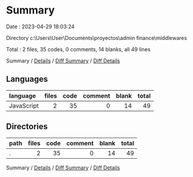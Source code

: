 # Summary

Date : 2023-04-29 18:03:24

Directory c:\\Users\\User\\Documents\\proyectos\\admin finance\\middlewares

Total : 2 files,  35 codes, 0 comments, 14 blanks, all 49 lines

Summary / [Details](details.md) / [Diff Summary](diff.md) / [Diff Details](diff-details.md)

## Languages
| language | files | code | comment | blank | total |
| :--- | ---: | ---: | ---: | ---: | ---: |
| JavaScript | 2 | 35 | 0 | 14 | 49 |

## Directories
| path | files | code | comment | blank | total |
| :--- | ---: | ---: | ---: | ---: | ---: |
| . | 2 | 35 | 0 | 14 | 49 |

Summary / [Details](details.md) / [Diff Summary](diff.md) / [Diff Details](diff-details.md)